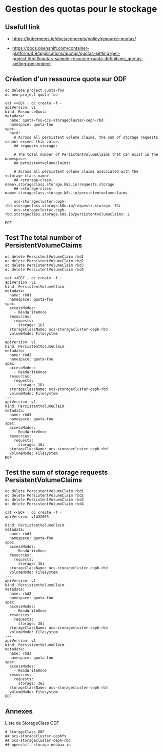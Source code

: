 # Gestion des quotas pour le stockage

## Usefull link

* https://kubernetes.io/docs/concepts/policy/resource-quotas/

* https://docs.openshift.com/container-platform/4.9/applications/quotas/quotas-setting-per-project.html#quotas-sample-resource-quota-definitions_quotas-setting-per-project

## Création d'un ressource quota sur ODF

```
oc delete project quota-foo
oc new-project quota-foo

cat <<EOF | oc create -f -
apiVersion: v1
kind: ResourceQuota
metadata:
  name: quota-foo-ocs-storagecluster-ceph-rbd
  namespace: quota-foo
spec:
  hard:
    # Across all persistent volume claims, the sum of storage requests cannot exceed this value.
    ## requests.storage: 

    # The total number of PersistentVolumeClaims that can exist in the namespace.
    ## persistentvolumeclaims:

    # Across all persistent volume claims associated with the <storage-class-name>
    ## <storage-class-name>.storageclass.storage.k8s.io/requests.storage
    ## <storage-class-name>.storageclass.storage.k8s.io/persistentvolumeclaims
    
    ocs-storagecluster-ceph-rbd.storageclass.storage.k8s.io/requests.storage: 5Gi
    ocs-storagecluster-ceph-rbd.storageclass.storage.k8s.io/persistentvolumeclaims: 2
    
EOF
```


## Test The total number of PersistentVolumeClaims

```
oc delete PersistentVolumeClaim rbd1
oc delete PersistentVolumeClaim rbd2
oc delete PersistentVolumeClaim rbd3
oc delete PersistentVolumeClaim rbd4

cat <<EOF | oc create -f -
apiVersion: v1
kind: PersistentVolumeClaim
metadata:
  name: rbd1
  namespace: quota-foo
spec:
  accessModes:
    - ReadWriteOnce
  resources:
    requests:
      storage: 1Gi
  storageClassName: ocs-storagecluster-ceph-rbd
  volumeMode: Filesystem
---
apiVersion: v1
kind: PersistentVolumeClaim
metadata:
  name: rbd2
  namespace: quota-foo
spec:
  accessModes:
    - ReadWriteOnce
  resources:
    requests:
      storage: 1Gi
  storageClassName: ocs-storagecluster-ceph-rbd
  volumeMode: Filesystem
---
apiVersion: v1
kind: PersistentVolumeClaim
metadata:
  name: rbd3
  namespace: quota-foo
spec:
  accessModes:
    - ReadWriteOnce
  resources:
    requests:
      storage: 1Gi
  storageClassName: ocs-storagecluster-ceph-rbd
  volumeMode: Filesystem
EOF
```

## Test the sum of storage requests PersistentVolumeClaims

```
oc delete PersistentVolumeClaim rbd1
oc delete PersistentVolumeClaim rbd2
oc delete PersistentVolumeClaim rbd3
oc delete PersistentVolumeClaim rbd4

cat <<EOF | oc create -f -
apiVersion: v1432005

kind: PersistentVolumeClaim
metadata:
  name: rbd1
  namespace: quota-foo
spec:
  accessModes:
    - ReadWriteOnce
  resources:
    requests:
      storage: 3Gi
  storageClassName: ocs-storagecluster-ceph-rbd
  volumeMode: Filesystem
---
apiVersion: v1
kind: PersistentVolumeClaim
metadata:
  name: rbd2
  namespace: quota-foo
spec:
  accessModes:
    - ReadWriteOnce
  resources:
    requests:
      storage: 3Gi
  storageClassName: ocs-storagecluster-ceph-rbd
  volumeMode: Filesystem
---
apiVersion: v1
kind: PersistentVolumeClaim
metadata:
  name: rbd3
  namespace: quota-foo
spec:
  accessModes:
    - ReadWriteOnce
  resources:
    requests:
      storage: 3Gi
  storageClassName: ocs-storagecluster-ceph-rbd
  volumeMode: Filesystem
EOF

```

## Annexes

Liste de StorageClass ODF

```
# StorageClass ODF
## ocs-storagecluster-cephfs
## ocs-storagecluster-ceph-rbd
## openshift-storage.noobaa.io
```
